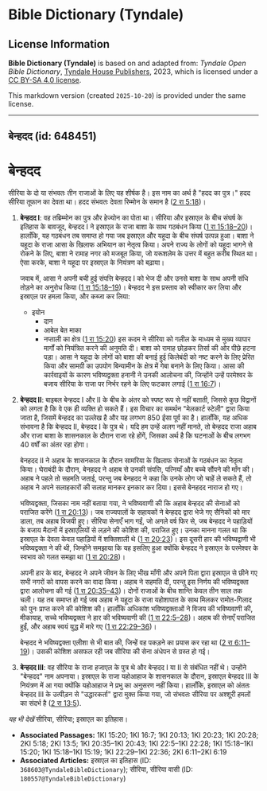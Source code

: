 # Bible Dictionary (Tyndale)

## License Information

**Bible Dictionary (Tyndale)** is based on and adapted from: _Tyndale Open Bible Dictionary_, [Tyndale House Publishers](https://tyndaleopenresources.com/), 2023, which is licensed under a [CC BY-SA 4.0 license](https://creativecommons.org/licenses/by-sa/4.0/legalcode.en).

This markdown version (created `2025-10-20`) is provided under the same license.



--------------------------------

## बेन्हदद (id: 648451)

बेन्हदद
=======

सीरिया के दो या संभवतः तीन राजाओं के लिए यह शीर्षक है। इस नाम का अर्थ है "हदद का पुत्र।" हदद सीरिया तूफान का देवता था। हदद संभवतः देवता रिम्मोन के समान है ([2 रा 5:18](https://ref.ly/2Kgs5:18))।

1. **बेन्हदद I**: वह तब्रिम्मोन का पुत्र और हेज्योन का पोता था। सीरिया और इस्राएल के बीच संघर्ष के इतिहास के बावजूद, बेन्हदद I ने इस्राएल के राजा बाशा के साथ गठबंधन किया ([1 रा 15:18–20](https://ref.ly/1Kgs15:18-1Kgs15:20))। हालाँकि, यह गठबंधन तब समाप्त हो गया जब इस्राएल और यहूदा के बीच संघर्ष उत्पन्न हुआ। बाशा ने यहूदा के राजा आसा के खिलाफ अभियान का नेतृत्व किया। अपने राज्य के लोगों को यहूदा भागने से रोकने के लिए, बाशा ने रामाह नगर को मजबूत किया, जो यरूशलेम के उत्तर में बहुत करीब स्थित था। ऐसा करके, बाशा ने यहूदा पर इस्राएल के नियंत्रण को बढ़ाया।

    जवाब में, आसा ने अपनी बची हुई संपत्ति बेन्हदद I को भेज दी और उनसे बाशा के साथ अपनी संधि तोड़ने का अनुरोध किया ([1 रा 15:18–19](https://ref.ly/1Kgs15:18-1Kgs15:19))। बेन्हदद ने इस प्रस्ताव को स्वीकार कर लिया और इस्राएल पर हमला किया, और कब्जा कर लिया:

    * इयोन
        * दान
        * आबेल बेत माका
        * नप्ताली का क्षेत्र ([1 रा 15:20](https://ref.ly/1Kgs15:20))
        इस कदम ने सीरिया को गलील के माध्यम से मुख्य व्यापार मार्गों को नियंत्रित करने की अनुमति दी। बाशा को रामाह छोड़कर तिर्सा की ओर पीछे हटना पड़ा। आसा ने यहूदा के लोगों को बाशा की बनाई हुई किलेबंदी को नष्ट करने के लिए प्रेरित किया और सामग्री का उपयोग बिन्यामीन के क्षेत्र में गेबा बनाने के लिए किया। आसा की कार्रवाइयों के कारण भविष्यद्वक्ता हनानी ने उनकी आलोचना की, जिन्होंने उन्हें परमेश्वर के बजाय सीरिया के राजा पर निर्भर रहने के लिए फटकार लगाई ([1 रा 16:7](https://ref.ly/1Kgs16:7))।

2. **बेन्हदद II**: बाइबल बेन्हदद I और II के बीच के अंतर को स्पष्ट रूप से नहीं बताती, जिससे कुछ विद्वानों को लगता है कि वे एक ही व्यक्ति हो सकते हैं। इस विचार का समर्थन "मेलकार्ट स्टेली" द्वारा किया जाता है, जिसमें बेन्हदद का उल्लेख है और यह लगभग 850 ईसा पूर्व का है। हालाँकि, यह अधिक संभावना है कि बेन्हदद II, बेन्हदद I के पुत्र थे। यदि हम उन्हें अलग नहीं मानते, तो बेन्हदद राजा अहाब और राजा बाशा के शासनकाल के दौरान राजा रहे होंगें, जिसका अर्थ है कि घटनाओं के बीच लगभग 40 वर्षों का अंतर रहा होगा।

    बेनहदद II ने अहाब के शासनकाल के दौरान सामरिया के खिलाफ सेनाओं के गठबंधन का नेतृत्व किया। घेराबंदी के दौरान, बेनहदद ने अहाब से उनकी संपत्ति, पत्नियाँ और बच्चे सौंपने की माँग की। अहाब ने पहले तो सहमति जताई, परन्तु जब बेनहदद ने कहा कि उनके लोग जो चाहें ले सकते हैं, तो अहाब ने अपने सलाहकारों की सलाह मानकर इनकार कर दिया। इससे बेनहदद नाराज हो गए।

    भविष्यद्वक्ता, जिसका नाम नहीं बताया गया, ने भविष्यवाणी की कि अहाब बेन्हदद की सेनाओं को पराजित करेंगे ([1 रा 20:13](https://ref.ly/1Kgs20:13))। जब राज्यपालों के सहायकों ने बेन्हदद द्वारा भेजे गए सैनिकों को मार डाला, तब अहाब विजयी हुए। सीरिया सेनाएँ भाग गईं, जो अगले वर्ष फिर से, जब बेन्हदद ने पहाड़ियों के बजाय मैदानों में इस्राएलियों से लड़ने की कोशिश की, पराजित हुए। उनका मानना गलत था कि इस्राएल के देवता केवल पहाड़ियों में शक्तिशाली थे ([1 रा 20:23](https://ref.ly/1Kgs20:23))। इस दूसरी हार की भविष्यद्वाणी भी भविष्यद्वक्ता ने की थी, जिन्होंने समझाया कि यह इसलिए हुआ क्योंकि बेन्हदद ने इस्राएल के परमेश्वर के स्वभाव को गलत समझा था ([1 रा 20:28](https://ref.ly/1Kgs20:28))।

    अपनी हार के बाद, बेन्हदद ने अपने जीवन के लिए भीख माँगी और अपने पिता द्वारा इस्राएल से छीने गए सभी नगरों को वापस करने का वादा किया। अहाब ने सहमति दी, परन्तु इस निर्णय की भविष्यद्वक्ता द्वारा आलोचना की गई ([1 रा 20:35–43](https://ref.ly/1Kgs20:35-1Kgs20:43))। दोनों राजाओं के बीच शान्ति केवल तीन साल तक चली। यह तब समाप्त हो गई जब अहाब ने यहूदा के राजा यहोशापात के साथ मिलकर रामोत\-गिलाद को पुनः प्राप्त करने की कोशिश की। हालाँकि अधिकांश भविष्यद्वक्ताओं ने विजय की भविष्यवाणी की, मीकायाह, सच्चे भविष्यद्वक्ता ने हार की भविष्यवाणी की ([1 रा 22:5–28](https://ref.ly/1Kgs22:5-1Kgs22:28))। अहाब की सेनाएँ पराजित हुईं, और अहाब स्वयं युद्ध में मारे गए ([1 रा 22:29–36](https://ref.ly/1Kgs22:29-1Kgs22:36))।

    बेन्हदद ने भविष्यद्वक्ता एलीशा से भी बात की, जिन्हें वह पकड़ने का प्रयास कर रहा था ([2 रा 6:11–19](https://ref.ly/2Kgs6:11-2Kgs6:19))। उसकी कोशिश असफल रही जब सीरिया की सेना अंधेपन से ग्रस्त हो गई।

3. **बेन्हदद III**: वह सीरिया के राजा हजाएल के पुत्र थे और बेन्हदद I या II से संबंधित नहीं थे। उन्होंने "बेन्हदद" नाम अपनाया। इस्राएल के राजा यहोआहाज के शासनकाल के दौरान, इस्राएल बेन्हदद III के नियंत्रण में आ गया क्योंकि यहोआहाज ने प्रभु का अनुसरण नहीं किया। हालाँकि, इस्राएल को अंततः बेन्हदद III के उत्पीड़न से "उद्धारकर्ता" द्वारा मुक्त किया गया, जो संभवतः सीरिया पर अश्शूरी हमलों का संदर्भ है ([2 रा 13:5](https://ref.ly/2Kgs13:5)).

*यह भी देखें* सीरिया, सीरिया; इस्राएल का इतिहास।

* **Associated Passages:** 1KI 15:20; 1KI 16:7; 1KI 20:13; 1KI 20:23; 1KI 20:28; 2KI 5:18; 2KI 13:5; 1KI 20:35–1KI 20:43; 1KI 22:5–1KI 22:28; 1KI 15:18–1KI 15:20; 1KI 15:18–1KI 15:19; 1KI 22:29–1KI 22:36; 2KI 6:11–2KI 6:19
* **Associated Articles:** इस्राएल का इतिहास  (ID: `368603@TyndaleBibleDictionary`); सीरिया, सीरिया वासी (ID: `180557@TyndaleBibleDictionary`)


